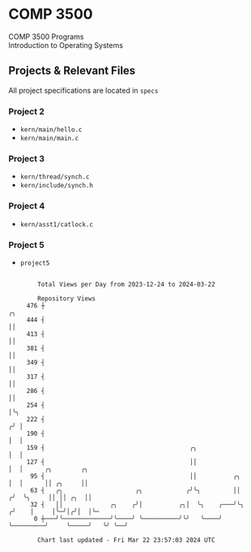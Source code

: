 # COMP 3500
COMP 3500 Programs  
Introduction to Operating Systems  
## Projects & Relevant Files
All project specifications are located in `specs`
### Project 2
- `kern/main/hello.c`
- `kern/main/main.c`
### Project 3
- `kern/thread/synch.c`
- `kern/include/synch.h`
### Project 4
- `kern/asst1/catlock.c`
### Project 5
- `project5`

```

        Total Views per Day from 2023-12-24 to 2024-03-22

        Repository Views
     476 ┼                                                                   ╭╮
     444 ┤                                                                   ││
     413 ┤                                                                   ││
     381 ┤                                                                   ││
     349 ┤                                                                   ││
     317 ┤                                                                   ││
     286 ┤                                                                   ││
     254 ┤                                                                   │╰╮
     222 ┤                                                                  ╭╯ │
     190 ┤                                                                  │  │
     159 ┤                                        ╭╮                        │  │
     127 ┤                                        ││                        │  │      ╭╮        ╭╮
      95 ┤                                        ││          ╭╮            │  │      ││ ╭╮     ││
      63 ┤   ╭╮                    ╭╮            ╭╯╰╮         ││           ╭╯  ╰╮     ││ ││ ╭╮  ││
      32 ┤   ││             ╭╮    ╭╯│          ╭╮│  ╰╮    ╭───╯╰╮         ╭╯    │     │╰─╯│╭╯│  │╰─
       0 ┼───╯╰─────────────╯╰────╯ ╰──────────╯╰╯   ╰────╯     ╰─────────╯     ╰─────╯   ╰╯ ╰──╯

        Chart last updated - Fri Mar 22 23:57:03 2024 UTC
        
```
